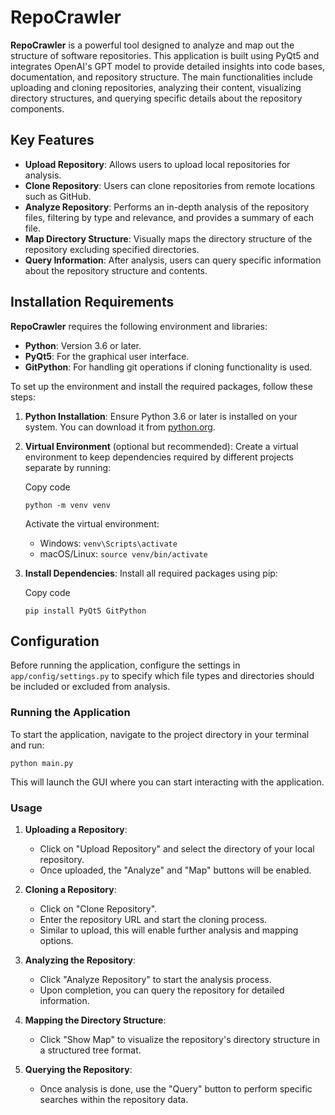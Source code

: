 
# RepoCrawler

**RepoCrawler** is a powerful tool designed to analyze and map out the structure of software repositories. This application is built using PyQt5 and integrates OpenAI's GPT model to provide detailed insights into code bases, documentation, and repository structure. The main functionalities include uploading and cloning repositories, analyzing their content, visualizing directory structures, and querying specific details about the repository components.

## Key Features

-   **Upload Repository**: Allows users to upload local repositories for analysis.
-   **Clone Repository**: Users can clone repositories from remote locations such as GitHub.
-   **Analyze Repository**: Performs an in-depth analysis of the repository files, filtering by type and relevance, and provides a summary of each file.
-   **Map Directory Structure**: Visually maps the directory structure of the repository excluding specified directories.
-   **Query Information**: After analysis, users can query specific information about the repository structure and contents.

## Installation Requirements

**RepoCrawler** requires the following environment and libraries:

-   **Python**: Version 3.6 or later.
-   **PyQt5**: For the graphical user interface.
-   **GitPython**: For handling git operations if cloning functionality is used.

To set up the environment and install the required packages, follow these steps:

1.  **Python Installation**: Ensure Python 3.6 or later is installed on your system. You can download it from [python.org](https://www.python.org/downloads/).
    
2.  **Virtual Environment** (optional but recommended): Create a virtual environment to keep dependencies required by different projects separate by running:
    
    Copy code
    
    `python -m venv venv` 
    
    Activate the virtual environment:
    
    -   Windows: `venv\Scripts\activate`
    -   macOS/Linux: `source venv/bin/activate`
3.  **Install Dependencies**: Install all required packages using pip:
    
    Copy code
    
    `pip install PyQt5 GitPython` 
    

## Configuration

Before running the application, configure the settings in `app/config/settings.py` to specify which file types and directories should be included or excluded from analysis.

### Running the Application

To start the application, navigate to the project directory in your terminal and run:

`python main.py` 

This will launch the GUI where you can start interacting with the application.

### Usage

1.  **Uploading a Repository**:
    
    -   Click on "Upload Repository" and select the directory of your local repository.
    -   Once uploaded, the "Analyze" and "Map" buttons will be enabled.
2.  **Cloning a Repository**:
    
    -   Click on "Clone Repository".
    -   Enter the repository URL and start the cloning process.
    -   Similar to upload, this will enable further analysis and mapping options.
3.  **Analyzing the Repository**:
    
    -   Click "Analyze Repository" to start the analysis process.
    -   Upon completion, you can query the repository for detailed information.
4.  **Mapping the Directory Structure**:
    
    -   Click "Show Map" to visualize the repository's directory structure in a structured tree format.
5.  **Querying the Repository**:
    
    -   Once analysis is done, use the "Query" button to perform specific searches within the repository data.